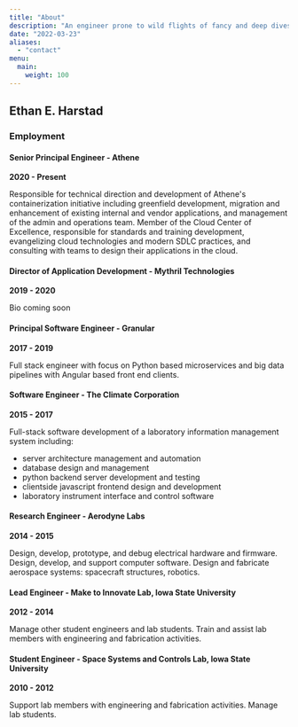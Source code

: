 ```yaml
---
title: "About"
description: "An engineer prone to wild flights of fancy and deep dives down Wikipedia until I learn something new."
date: "2022-03-23"
aliases:
  - "contact"
menu:
  main:
    weight: 100
---
```


## Ethan E. Harstad

### Employment

#### Senior Principal Engineer - Athene

**2020 - Present**

Responsible for technical direction and development of Athene's containerization initiative including greenfield development, migration and enhancement of existing internal and vendor applications, and management of the admin and operations team.
Member of the Cloud Center of Excellence, responsible for standards and training development, evangelizing cloud technologies and modern SDLC practices, and consulting with teams to design their applications in the cloud.

#### Director of Application Development - Mythril Technologies

**2019 - 2020**

Bio coming soon

#### Principal Software Engineer - Granular

**2017 - 2019**

Full stack engineer with focus on Python based microservices and big data pipelines with Angular based front end clients.

#### Software Engineer - The Climate Corporation

**2015 - 2017**

Full-stack software development of a laboratory information management system including:
- server architecture management and automation
- database design and management
- python backend server development and testing
- clientside javascript frontend design and development
- laboratory instrument interface and control software

#### Research Engineer - Aerodyne Labs

**2014 - 2015**

Design, develop, prototype, and debug electrical hardware and firmware.
Design, develop, and support computer software.
Design and fabricate aerospace systems: spacecraft structures, robotics.

#### Lead Engineer - Make to Innovate Lab, Iowa State University

**2012 - 2014**

Manage other student engineers and lab students.
Train and assist lab members with engineering and fabrication activities.

#### Student Engineer - Space Systems and Controls Lab, Iowa State University

**2010 - 2012**

Support lab members with engineering and fabrication activities.
Manage lab students.
